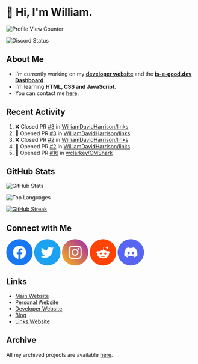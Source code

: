 # 👋 Hi, I'm William.
![Profile View Counter](https://komarev.com/ghpvc/?username=williamdavidharrison&color=blue&style=for-the-badge)

![Discord Status](https://dcbadge.vercel.app/api/shield/853158265466257448?theme=discord-inverted)

## About Me
- I’m currently working on my **[developer website](https://williamharrison.dev)** and the **[is-a-good.dev Dashboard](https://github.com/is-a-good-dev/dashboard)**.
- I’m learning **HTML, CSS and JavaScript**.
- You can contact me [here](mailto:william@williamharrison.dev).

## Recent Activity
<!--START_SECTION:activity-->
1. ❌ Closed PR [#3](https://github.com/WilliamDavidHarrison/links/pull/3) in [WilliamDavidHarrison/links](https://github.com/WilliamDavidHarrison/links)
2. 💪 Opened PR [#3](https://github.com/WilliamDavidHarrison/links/pull/3) in [WilliamDavidHarrison/links](https://github.com/WilliamDavidHarrison/links)
3. ❌ Closed PR [#2](https://github.com/WilliamDavidHarrison/links/pull/2) in [WilliamDavidHarrison/links](https://github.com/WilliamDavidHarrison/links)
4. 💪 Opened PR [#2](https://github.com/WilliamDavidHarrison/links/pull/2) in [WilliamDavidHarrison/links](https://github.com/WilliamDavidHarrison/links)
5. 💪 Opened PR [#16](https://github.com/wclarkey/CMShark/pull/16) in [wclarkey/CMShark](https://github.com/wclarkey/CMShark)
<!--END_SECTION:activity-->

## GitHub Stats
![GitHub Stats](https://github-readme-stats.api.williamharrison.dev/api?username=williamdavidharrison&theme=algolia&show_icons=true&border_radius=8&count_private=true&include_all_commits=true)

![Top Languages](https://github-readme-stats.api.williamharrison.dev/api/top-langs/?username=williamdavidharrison&theme=algolia&layout=compact&border_radius=8)

[![GitHub Streak](https://wh-github-readme-streak-stats.herokuapp.com/?user=WilliamDavidHarrison&theme=dark)](https://git.io/streak-stats)

## Connect with Me
<a href="https://www.facebook.com/wdharrison09"><img align="center" src="assets/facebook.png" height="70" width="70" /></a>
<a href="https://twitter.com/wdharrison09"><img align="center" src="assets/twitter.png" height="70" width="70" /></a>
<a href="https://www.instagram.com/wdharrison09"><img align="center" src="assets/instagram.png" height="70" width="70" /></a>
<a href="https://www.reddit.com/u/williamdavidharrison"><img align="center" src="assets/reddit.png" height="70" width="70" /></a>
<a href="https://discord.com/users/853158265466257448"><img align="center" src="assets/discord.png" height="70" width="70" /></a>

## Links
* [Main Website](https://williamharrison.xyz)
* [Personal Website](https://william.net.au)
* [Developer Website](https://williamharrison.dev)
* [Blog](https://www.williamharrison.blog)
* [Links Website](https://williamharrison.me)

## Archive
All my archived projects are available [here](https://archive.williamharrison.dev).
